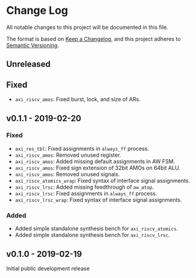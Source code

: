# Change Log

All notable changes to this project will be documented in this file.

The format is based on [Keep a Changelog](http://keepachangelog.com/), and this project adheres to
[Semantic Versioning](http://semver.org).

## Unreleased

## Fixed
- `axi_riscv_amos`: Fixed burst, lock, and size of ARs.

## v0.1.1 - 2019-02-20

### Fixed
- `axi_res_tbl`: Fixed assignments in `always_ff` process.
- `axi_riscv_amos`: Removed unused register.
- `axi_riscv_amos`: Added missing default assignments in AW FSM.
- `axi_riscv_amos`: Fixed sign extension of 32bit AMOs on 64bit ALU.
- `axi_riscv_amos`: Removed unused signals.
- `axi_riscv_atomics_wrap`: Fixed syntax of interface signal assignments.
- `axi_riscv_lrsc`: Added missing feedthrough of `aw_atop`.
- `axi_riscv_lrsc`: Fixed assignments in `always_ff` process.
- `axi_riscv_lrsc_wrap`: Fixed syntax of interface signal assignments.

### Added
- Added simple standalone synthesis bench for `axi_riscv_atomics`.
- Added simple standalone synthesis bench for `axi_riscv_lrsc`.

## v0.1.0 - 2019-02-19

Initial public development release

